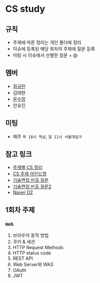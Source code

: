 # CS study

## 규칙

- 주제에 따른 정리는 개인 폴더에 정리
- 이슈에 등록된 해당 회차의 주제에 질문 등록
- 미팅 시 이슈에서 선별한 질문 + @

## 멤버

- [최규헌](./KUMA/)
- 김태현
- [문수정](https://github.com/moonstal1506)
- 안유진

## 미팅

- 매주 `목 18시 역삼`, `일 11시 서울대입구`

## 참고 링크

- [주제별 CS 정리](https://gyoogle.dev/blog/)
- [CS 주제 마인드맵](https://gitmind.com/app/docs/mgackf37)
- [기술면접 빈출 질문](https://garden1500.tistory.com/11)
- [기술면접 빈출 질문2](https://minchoi0912.tistory.com/93)
- [Naver D2](https://d2.naver.com/home)

## 1회차 주제

### `Web`

1. 브라우저 동작 방법
2. 쿠키 & 세션
3. HTTP Request Methods
4. HTTP status code
5. REST API
6. Web Server와 WAS
7. OAuth
8. JWT
